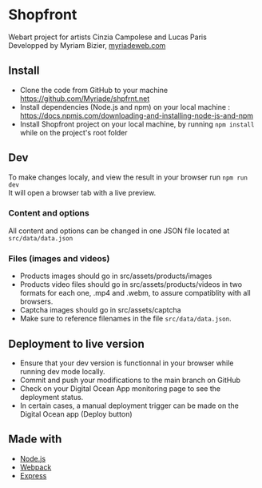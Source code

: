 # Shopfront
Webart project for artists Cinzia Campolese and Lucas Paris  
Developped by Myriam Bizier, [myriadeweb.com](https://myriadeweb.com)

## Install
- Clone the code from GitHub to your machine
https://github.com/Myriade/shpfrnt.net
- Install dependencies (Node.js and npm) on your local machine : 
https://docs.npmjs.com/downloading-and-installing-node-js-and-npm
- Install Shopfront project on your local machine, by running `npm install` while on the project's root folder

## Dev
To make changes localy, and view the result in your browser run `npm run dev`  
It will open a browser tab with a live preview.

### Content and options
All content and options can be changed in one JSON file located at `src/data/data.json`

### Files (images and videos)
- Products images should go in src/assets/products/images
- Products video files should go in src/assets/products/videos in two formats for each one, .mp4 and .webm, to assure compatiblity with all browsers.
- Captcha images should go in src/assets/captcha
- Make sure to reference filenames in the file `src/data/data.json`.

## Deployment to live version
- Ensure that your dev version is functionnal in your browser while running dev mode locally.
- Commit and push your modifications to the main branch on GitHub
- Check on your Digital Ocean App monitoring page to see the deployment status.
- In certain cases, a manual deployment trigger can be made on the Digital Ocean app (Deploy button)

## Made with
- [Node.js](https://nodejs.org)
- [Webpack](https://webpack.js.org/)
- [Express](https://expressjs.com/)
